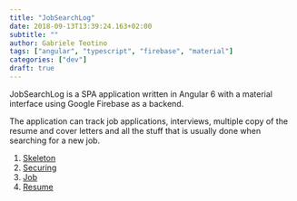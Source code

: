 ```yaml
---
title: "JobSearchLog"
date: 2018-09-13T13:39:24.163+02:00
subtitle: ""
author: Gabriele Teotino
tags: ["angular", "typescript", "firebase", "material"]
categories: ["dev"]
draft: true
---
```


JobSearchLog is a SPA application written in Angular 6 with a material interface using Google Firebase as a backend.

The application can track job applications, interviews, multiple copy of the resume and cover letters and all the stuff that is usually done when searching for a new job.

1. [Skeleton](1-skeleton)
2. [Securing](2-securing)
3. [Job](3-job)
3. [Resume](4-resume)
